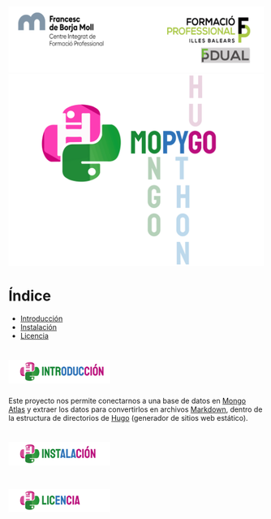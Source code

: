 ![](docs/assets/Cabecera_Logo.png)
![](docs/assets/logoMopygo.png)

# Índice
- [Introducción](#-1)
- [Instalación](#-2)
- [Licencia](#-)

<!-- # ✨ Introducción -->

<h3></h3>
<h1><img src="docs/assets/introduccion.png" width="200px" /></h1>

Este proyecto nos permite conectarnos a una base de datos en [Mongo Atlas](https://www.mongodb.com/es/cloud/atlas/efficiency) y extraer los datos para convertirlos en archivos [Markdown](https://docs.github.com/es/github/writing-on-github/getting-started-with-writing-and-formatting-on-github/basic-writing-and-formatting-syntax), dentro de la estructura de directorios de [Hugo](https://gohugo.io/) (generador de sitios web estático).

<!-- 📦 Instalación -->
<h1><img src="docs/assets/instalacion.png" width="200px" /></h1>

<!-- 📄 Licencia -->
<h1> <img src="docs/assets/licencia.png" width="200px" /></h1>

<!-- # Bibliografía -->
